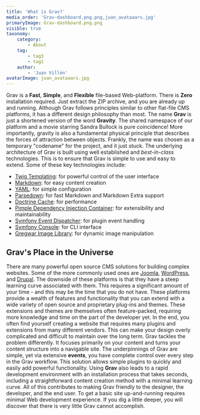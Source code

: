 ```yaml
---
title: 'What is Grav?'
media_order: 'Grav-dashboard.png.png,juan_avataaars.jpg'
primaryImage: Grav-dashboard.png.png
visible: true
taxonomy:
    category:
        - About
    tag:
        - tag3
        - tag1
    author:
        - 'Juan Villén'
avatarImage: juan_avataaars.jpg
---
```


Grav is a **Fast**, **Simple**, and **Flexible** file-based Web-platform. There is **Zero** installation required.  Just extract the ZIP archive, and you are already up and running.  Although Grav follows principles similar to other flat-file CMS platforms, it has a different design philosophy than most.
The name **Grav** is just a shortened version of the word **Gravity**. The shared namespace of our platform and a movie starring Sandra Bullock is pure coincidence! More importantly, gravity is also a fundamental physical principle that describes the forces of attraction between objects. Frankly, the name was chosen as a temporary "codename" for the project, and it just stuck.
The underlying architecture of Grav is built using well established and _best-in-class_ technologies. This is to ensure that Grav is simple to use and easy to extend. Some of these key technologies include:
* [Twig Templating](https://twig.symfony.com/): for powerful control of the user interface
* [Markdown](https://en.wikipedia.org/wiki/Markdown): for easy content creation
* [YAML](https://yaml.org): for simple configuration
* [Parsedown](https://parsedown.org/): for fast Markdown and Markdown Extra support
* [Doctrine Cache](https://www.doctrine-project.org/projects/doctrine-orm/en/2.6/reference/caching.html): for performance
* [Pimple Dependency Injection Container](https://pimple.symfony.com/): for extensibility and maintainability
* [Symfony Event Dispatcher](https://symfony.com/doc/current/components/event_dispatcher.html): for plugin event handling
* [Symfony Console](https://symfony.com/doc/current/components/console.html): for CLI interface
* [Gregwar Image Library](https://github.com/Gregwar/Image): for dynamic image manipulation
## Grav's Place in the Universe
There are many powerful open source CMS solutions for building complex websites.  Some of the more commonly used ones are [Joomla](https://joomla.org), [WordPress](https://wordpress.org), and [Drupal](https://drupal.org). The downside of these platforms is that they have a steep learning curve associated with them. This requires a significant amount of your time - and this may be the time that you do not have.
These platforms provide a wealth of features and functionality that you can extend with a wide variety of open source and proprietary plug-ins and themes.  These extensions and themes are themselves often feature-packed, requiring more knowledge and time on the part of the developer yet.
In the end, you often find yourself creating a website that requires many plugins and extensions from many different vendors. This can make your design overly complicated and difficult to maintain over the long term.
Grav tackles the problem differently.  It focuses primarily on your content and turns your content structure into a navigable site.  The underpinnings of Grav are simple, yet via extensive **events**, you have complete control over every step in the Grav workflow.
This solution allows simple plugins to quickly and easily add powerful functionality. Using **Grav** also leads to a rapid development environment with an installation process that takes seconds, including a straightforward content creation method with a minimal learning curve. All of this contributes to making Grav friendly to the designer, the developer, and the end user.
To get a basic site up-and-running requires minimal Web development experience. If you dig a little deeper, you will discover that there is very little Grav cannot accomplish.